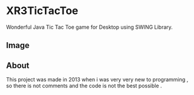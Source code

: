 # XR3TicTacToe
Wonderful Java Tic Tac Toe game for Desktop using SWING Library.

## Image



## About
This project was made in 2013 when i was very very new to programming  , so there is not comments and the code is not the best possible .
